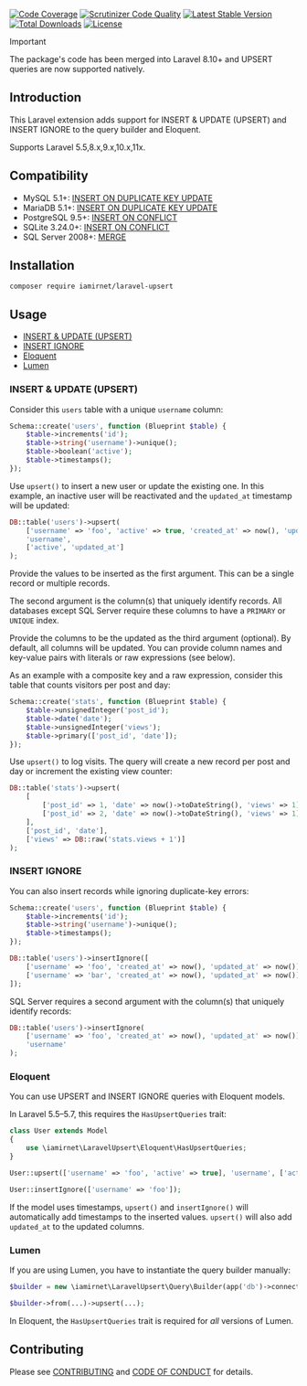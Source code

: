 [![Code Coverage](https://scrutinizer-ci.com/g/iamirnet/laravel-upsert/badges/coverage.png?b=master)](https://scrutinizer-ci.com/g/iamirnet/laravel-upsert/?branch=master)
[![Scrutinizer Code Quality](https://scrutinizer-ci.com/g/iamirnet/laravel-upsert/badges/quality-score.png?b=master)](https://scrutinizer-ci.com/g/iamirnet/laravel-upsert/?branch=master)
[![Latest Stable Version](https://poser.pugx.org/iamirnet/laravel-upsert/v/stable)](https://packagist.org/packages/iamirnet/laravel-upsert)
[![Total Downloads](https://poser.pugx.org/iamirnet/laravel-upsert/downloads)](https://packagist.org/packages/iamirnet/laravel-upsert)
[![License](https://poser.pugx.org/iamirnet/laravel-upsert/license)](https://packagist.org/packages/iamirnet/laravel-upsert)

> [!IMPORTANT]
> The package's code has been merged into Laravel 8.10+ and UPSERT queries are now supported natively. 

## Introduction

This Laravel extension adds support for INSERT & UPDATE (UPSERT) and INSERT IGNORE to the query builder and Eloquent.

Supports Laravel 5.5,8.x,9.x,10.x,11x.

## Compatibility

- MySQL 5.1+: [INSERT ON DUPLICATE KEY UPDATE](https://dev.mysql.com/doc/refman/en/insert-on-duplicate.html)
- MariaDB 5.1+: [INSERT ON DUPLICATE KEY UPDATE](https://mariadb.com/kb/en/library/insert-on-duplicate-key-update/) 
- PostgreSQL 9.5+: [INSERT ON CONFLICT](https://www.postgresql.org/docs/current/sql-insert.html#SQL-ON-CONFLICT) 
- SQLite 3.24.0+: [INSERT ON CONFLICT](https://www.sqlite.org/lang_UPSERT.html)
- SQL Server 2008+: [MERGE](https://docs.microsoft.com/sql/t-sql/statements/merge-transact-sql)
 
## Installation

    composer require iamirnet/laravel-upsert

## Usage

- [INSERT & UPDATE (UPSERT)](#insert--update-upsert)
- [INSERT IGNORE](#insert-ignore)
- [Eloquent](#eloquent)
- [Lumen](#lumen)

### INSERT & UPDATE (UPSERT)

Consider this `users` table with a unique `username` column:

```php
Schema::create('users', function (Blueprint $table) {
    $table->increments('id');
    $table->string('username')->unique();
    $table->boolean('active');
    $table->timestamps();
});
```

Use `upsert()` to insert a new user or update the existing one. In this example, an inactive user will be reactivated and the `updated_at` timestamp will be updated:

```php
DB::table('users')->upsert(
    ['username' => 'foo', 'active' => true, 'created_at' => now(), 'updated_at' => now()],
    'username',
    ['active', 'updated_at']
);
```

Provide the values to be inserted as the first argument. This can be a single record or multiple records.

The second argument is the column(s) that uniquely identify records. All databases except SQL Server require these columns to have a `PRIMARY` or `UNIQUE` index.

Provide the columns to be the updated as the third argument (optional). By default, all columns will be updated. 
You can provide column names and key-value pairs with literals or raw expressions (see below).

As an example with a composite key and a raw expression, consider this table that counts visitors per post and day:

```php
Schema::create('stats', function (Blueprint $table) {
    $table->unsignedInteger('post_id');
    $table->date('date');
    $table->unsignedInteger('views');
    $table->primary(['post_id', 'date']);
});
```

Use `upsert()` to log visits. The query will create a new record per post and day or increment the existing view counter:

```php
DB::table('stats')->upsert(
    [
        ['post_id' => 1, 'date' => now()->toDateString(), 'views' => 1],
        ['post_id' => 2, 'date' => now()->toDateString(), 'views' => 1],
    ],
    ['post_id', 'date'],
    ['views' => DB::raw('stats.views + 1')]
);
```

### INSERT IGNORE

You can also insert records while ignoring duplicate-key errors:

```php
Schema::create('users', function (Blueprint $table) {
    $table->increments('id');
    $table->string('username')->unique();
    $table->timestamps();
});

DB::table('users')->insertIgnore([
    ['username' => 'foo', 'created_at' => now(), 'updated_at' => now()],
    ['username' => 'bar', 'created_at' => now(), 'updated_at' => now()],
]);
```

SQL Server requires a second argument with the column(s) that uniquely identify records:

```php
DB::table('users')->insertIgnore(
    ['username' => 'foo', 'created_at' => now(), 'updated_at' => now()],
    'username'
);
```

### Eloquent

You can use UPSERT and INSERT IGNORE queries with Eloquent models.

In Laravel 5.5–5.7, this requires the `HasUpsertQueries` trait:

```php
class User extends Model
{
    use \iamirnet\LaravelUpsert\Eloquent\HasUpsertQueries;
}

User::upsert(['username' => 'foo', 'active' => true], 'username', ['active']);

User::insertIgnore(['username' => 'foo']);
```

If the model uses timestamps, `upsert()` and `insertIgnore()` will automatically add timestamps to the inserted values. `upsert()` will also add `updated_at` to the updated columns.

### Lumen

If you are using Lumen, you have to instantiate the query builder manually:

```php
$builder = new \iamirnet\LaravelUpsert\Query\Builder(app('db')->connection());

$builder->from(...)->upsert(...);
```

In Eloquent, the `HasUpsertQueries` trait is required for *all* versions of Lumen.

## Contributing

Please see [CONTRIBUTING](.github/CONTRIBUTING.md) and [CODE OF CONDUCT](.github/CODE_OF_CONDUCT.md) for details.
